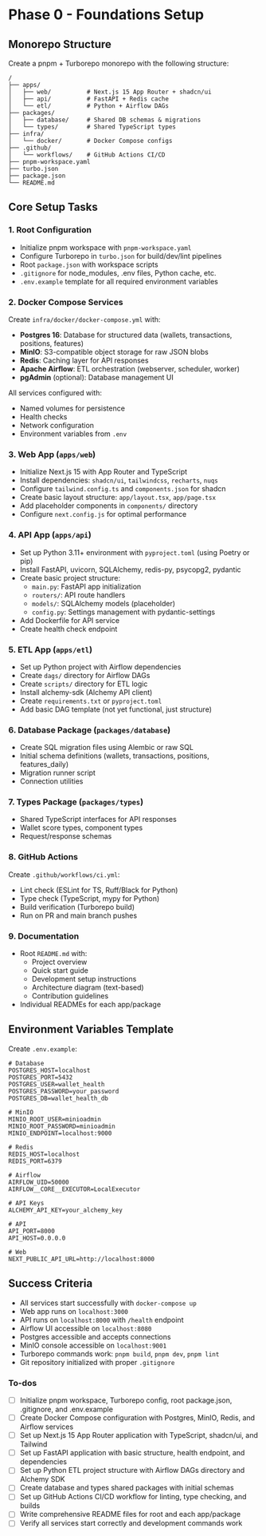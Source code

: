 <!-- 1e167831-abc7-4d7c-a3c7-582b018b54ab 7becf2d5-c329-4a97-89e9-68e79c45cea4 -->
# Phase 0 - Foundations Setup

## Monorepo Structure

Create a pnpm + Turborepo monorepo with the following structure:

```
/
├── apps/
│   ├── web/          # Next.js 15 App Router + shadcn/ui
│   ├── api/          # FastAPI + Redis cache
│   └── etl/          # Python + Airflow DAGs
├── packages/
│   ├── database/     # Shared DB schemas & migrations
│   └── types/        # Shared TypeScript types
├── infra/
│   └── docker/       # Docker Compose configs
├── .github/
│   └── workflows/    # GitHub Actions CI/CD
├── pnpm-workspace.yaml
├── turbo.json
├── package.json
└── README.md
```

## Core Setup Tasks

### 1. Root Configuration

- Initialize pnpm workspace with `pnpm-workspace.yaml`
- Configure Turborepo in `turbo.json` for build/dev/lint pipelines
- Root `package.json` with workspace scripts
- `.gitignore` for node_modules, .env files, Python cache, etc.
- `.env.example` template for all required environment variables

### 2. Docker Compose Services

Create `infra/docker/docker-compose.yml` with:

- **Postgres 16**: Database for structured data (wallets, transactions, positions, features)
- **MinIO**: S3-compatible object storage for raw JSON blobs
- **Redis**: Caching layer for API responses
- **Apache Airflow**: ETL orchestration (webserver, scheduler, worker)
- **pgAdmin** (optional): Database management UI

All services configured with:

- Named volumes for persistence
- Health checks
- Network configuration
- Environment variables from `.env`

### 3. Web App (`apps/web`)

- Initialize Next.js 15 with App Router and TypeScript
- Install dependencies: `shadcn/ui`, `tailwindcss`, `recharts`, `nuqs`
- Configure `tailwind.config.ts` and `components.json` for shadcn
- Create basic layout structure: `app/layout.tsx`, `app/page.tsx`
- Add placeholder components in `components/` directory
- Configure `next.config.js` for optimal performance

### 4. API App (`apps/api`)

- Set up Python 3.11+ environment with `pyproject.toml` (using Poetry or pip)
- Install FastAPI, uvicorn, SQLAlchemy, redis-py, psycopg2, pydantic
- Create basic project structure:
  - `main.py`: FastAPI app initialization
  - `routers/`: API route handlers
  - `models/`: SQLAlchemy models (placeholder)
  - `config.py`: Settings management with pydantic-settings
- Add Dockerfile for API service
- Create health check endpoint

### 5. ETL App (`apps/etl`)

- Set up Python project with Airflow dependencies
- Create `dags/` directory for Airflow DAGs
- Create `scripts/` directory for ETL logic
- Install alchemy-sdk (Alchemy API client)
- Create `requirements.txt` or `pyproject.toml`
- Add basic DAG template (not yet functional, just structure)

### 6. Database Package (`packages/database`)

- Create SQL migration files using Alembic or raw SQL
- Initial schema definitions (wallets, transactions, positions, features_daily)
- Migration runner script
- Connection utilities

### 7. Types Package (`packages/types`)

- Shared TypeScript interfaces for API responses
- Wallet score types, component types
- Request/response schemas

### 8. GitHub Actions

Create `.github/workflows/ci.yml`:

- Lint check (ESLint for TS, Ruff/Black for Python)
- Type check (TypeScript, mypy for Python)
- Build verification (Turborepo build)
- Run on PR and main branch pushes

### 9. Documentation

- Root `README.md` with:
  - Project overview
  - Quick start guide
  - Development setup instructions
  - Architecture diagram (text-based)
  - Contribution guidelines
- Individual READMEs for each app/package

## Environment Variables Template

Create `.env.example`:

```
# Database
POSTGRES_HOST=localhost
POSTGRES_PORT=5432
POSTGRES_USER=wallet_health
POSTGRES_PASSWORD=your_password
POSTGRES_DB=wallet_health_db

# MinIO
MINIO_ROOT_USER=minioadmin
MINIO_ROOT_PASSWORD=minioadmin
MINIO_ENDPOINT=localhost:9000

# Redis
REDIS_HOST=localhost
REDIS_PORT=6379

# Airflow
AIRFLOW_UID=50000
AIRFLOW__CORE__EXECUTOR=LocalExecutor

# API Keys
ALCHEMY_API_KEY=your_alchemy_key

# API
API_PORT=8000
API_HOST=0.0.0.0

# Web
NEXT_PUBLIC_API_URL=http://localhost:8000
```

## Success Criteria

- All services start successfully with `docker-compose up`
- Web app runs on `localhost:3000`
- API runs on `localhost:8000` with `/health` endpoint
- Airflow UI accessible on `localhost:8080`
- Postgres accessible and accepts connections
- MinIO console accessible on `localhost:9001`
- Turborepo commands work: `pnpm build`, `pnpm dev`, `pnpm lint`
- Git repository initialized with proper `.gitignore`

### To-dos

- [ ] Initialize pnpm workspace, Turborepo config, root package.json, .gitignore, and .env.example
- [ ] Create Docker Compose configuration with Postgres, MinIO, Redis, and Airflow services
- [ ] Set up Next.js 15 App Router application with TypeScript, shadcn/ui, and Tailwind
- [ ] Set up FastAPI application with basic structure, health endpoint, and dependencies
- [ ] Set up Python ETL project structure with Airflow DAGs directory and Alchemy SDK
- [ ] Create database and types shared packages with initial schemas
- [ ] Set up GitHub Actions CI/CD workflow for linting, type checking, and builds
- [ ] Write comprehensive README files for root and each app/package
- [ ] Verify all services start correctly and development commands work